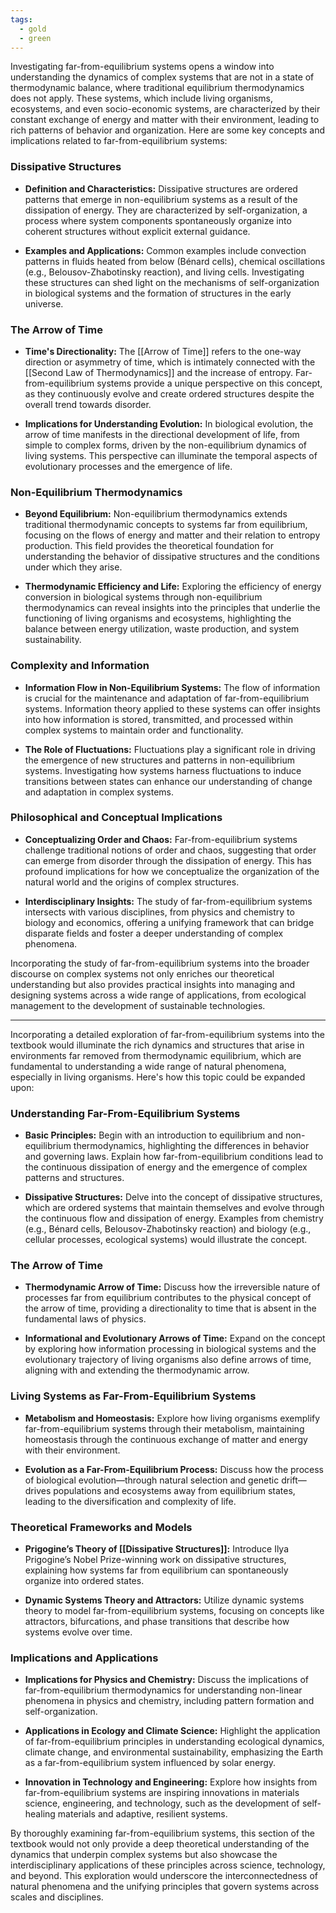 ```yaml
---
tags:
  - gold
  - green
---
```


Investigating far-from-equilibrium systems opens a window into understanding the dynamics of complex systems that are not in a state of thermodynamic balance, where traditional equilibrium thermodynamics does not apply. These systems, which include living organisms, ecosystems, and even socio-economic systems, are characterized by their constant exchange of energy and matter with their environment, leading to rich patterns of behavior and organization. Here are some key concepts and implications related to far-from-equilibrium systems:

### Dissipative Structures

- **Definition and Characteristics:** Dissipative structures are ordered patterns that emerge in non-equilibrium systems as a result of the dissipation of energy. They are characterized by self-organization, a process where system components spontaneously organize into coherent structures without explicit external guidance.
  
- **Examples and Applications:** Common examples include convection patterns in fluids heated from below (Bénard cells), chemical oscillations (e.g., Belousov-Zhabotinsky reaction), and living cells. Investigating these structures can shed light on the mechanisms of self-organization in biological systems and the formation of structures in the early universe.

### The Arrow of Time

- **Time's Directionality:** The [[Arrow of Time]] refers to the one-way direction or asymmetry of time, which is intimately connected with the [[Second Law of Thermodynamics]] and the increase of entropy. Far-from-equilibrium systems provide a unique perspective on this concept, as they continuously evolve and create ordered structures despite the overall trend towards disorder.

- **Implications for Understanding Evolution:** In biological evolution, the arrow of time manifests in the directional development of life, from simple to complex forms, driven by the non-equilibrium dynamics of living systems. This perspective can illuminate the temporal aspects of evolutionary processes and the emergence of life.

### Non-Equilibrium Thermodynamics

- **Beyond Equilibrium:** Non-equilibrium thermodynamics extends traditional thermodynamic concepts to systems far from equilibrium, focusing on the flows of energy and matter and their relation to entropy production. This field provides the theoretical foundation for understanding the behavior of dissipative structures and the conditions under which they arise.

- **Thermodynamic Efficiency and Life:** Exploring the efficiency of energy conversion in biological systems through non-equilibrium thermodynamics can reveal insights into the principles that underlie the functioning of living organisms and ecosystems, highlighting the balance between energy utilization, waste production, and system sustainability.

### Complexity and Information

- **Information Flow in Non-Equilibrium Systems:** The flow of information is crucial for the maintenance and adaptation of far-from-equilibrium systems. Information theory applied to these systems can offer insights into how information is stored, transmitted, and processed within complex systems to maintain order and functionality.

- **The Role of Fluctuations:** Fluctuations play a significant role in driving the emergence of new structures and patterns in non-equilibrium systems. Investigating how systems harness fluctuations to induce transitions between states can enhance our understanding of change and adaptation in complex systems.

### Philosophical and Conceptual Implications

- **Conceptualizing Order and Chaos:** Far-from-equilibrium systems challenge traditional notions of order and chaos, suggesting that order can emerge from disorder through the dissipation of energy. This has profound implications for how we conceptualize the organization of the natural world and the origins of complex structures.

- **Interdisciplinary Insights:** The study of far-from-equilibrium systems intersects with various disciplines, from physics and chemistry to biology and economics, offering a unifying framework that can bridge disparate fields and foster a deeper understanding of complex phenomena.

Incorporating the study of far-from-equilibrium systems into the broader discourse on complex systems not only enriches our theoretical understanding but also provides practical insights into managing and designing systems across a wide range of applications, from ecological management to the development of sustainable technologies.

---

Incorporating a detailed exploration of far-from-equilibrium systems into the textbook would illuminate the rich dynamics and structures that arise in environments far removed from thermodynamic equilibrium, which are fundamental to understanding a wide range of natural phenomena, especially in living organisms. Here's how this topic could be expanded upon:

### Understanding Far-From-Equilibrium Systems

- **Basic Principles:** Begin with an introduction to equilibrium and non-equilibrium thermodynamics, highlighting the differences in behavior and governing laws. Explain how far-from-equilibrium conditions lead to the continuous dissipation of energy and the emergence of complex patterns and structures.

- **Dissipative Structures:** Delve into the concept of dissipative structures, which are ordered systems that maintain themselves and evolve through the continuous flow and dissipation of energy. Examples from chemistry (e.g., Bénard cells, Belousov-Zhabotinsky reaction) and biology (e.g., cellular processes, ecological systems) would illustrate the concept.

### The Arrow of Time

- **Thermodynamic Arrow of Time:** Discuss how the irreversible nature of processes far from equilibrium contributes to the physical concept of the arrow of time, providing a directionality to time that is absent in the fundamental laws of physics.

- **Informational and Evolutionary Arrows of Time:** Expand on the concept by exploring how information processing in biological systems and the evolutionary trajectory of living organisms also define arrows of time, aligning with and extending the thermodynamic arrow.

### Living Systems as Far-From-Equilibrium Systems

- **Metabolism and Homeostasis:** Explore how living organisms exemplify far-from-equilibrium systems through their metabolism, maintaining homeostasis through the continuous exchange of matter and energy with their environment.

- **Evolution as a Far-From-Equilibrium Process:** Discuss how the process of biological evolution—through natural selection and genetic drift—drives populations and ecosystems away from equilibrium states, leading to the diversification and complexity of life.

### Theoretical Frameworks and Models

- **Prigogine’s Theory of [[Dissipative Structures]]:** Introduce Ilya Prigogine’s Nobel Prize-winning work on dissipative structures, explaining how systems far from equilibrium can spontaneously organize into ordered states.

- **Dynamic Systems Theory and Attractors:** Utilize dynamic systems theory to model far-from-equilibrium systems, focusing on concepts like attractors, bifurcations, and phase transitions that describe how systems evolve over time.

### Implications and Applications

- **Implications for Physics and Chemistry:** Discuss the implications of far-from-equilibrium thermodynamics for understanding non-linear phenomena in physics and chemistry, including pattern formation and self-organization.

- **Applications in Ecology and Climate Science:** Highlight the application of far-from-equilibrium principles in understanding ecological dynamics, climate change, and environmental sustainability, emphasizing the Earth as a far-from-equilibrium system influenced by solar energy.

- **Innovation in Technology and Engineering:** Explore how insights from far-from-equilibrium systems are inspiring innovations in materials science, engineering, and technology, such as the development of self-healing materials and adaptive, resilient systems.

By thoroughly examining far-from-equilibrium systems, this section of the textbook would not only provide a deep theoretical understanding of the dynamics that underpin complex systems but also showcase the interdisciplinary applications of these principles across science, technology, and beyond. This exploration would underscore the interconnectedness of natural phenomena and the unifying principles that govern systems across scales and disciplines.

